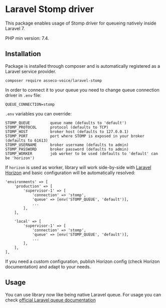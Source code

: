 # Laravel Stomp driver

This package enables usage of Stomp driver for queueing natively inside 
Laravel 7.

PHP min version: 7.4.

## Installation

Package is installed through composer and is automatically registered
as a Laravel service provider.

``composer require asseco-voice/laravel-stomp``

In order to connect it to your queue you need to change queue
connection driver in ``.env`` file:

```
QUEUE_CONNECTION=stomp
```

``.env`` variables you can override:

```
STOMP_QUEUE         queue name (defaults to 'default')
STOMP_PROTOCOL      protocol (defaults to TCP)
STOMP_HOST          broker host (defaults to 127.0.0.1)
STOMP_PORT          port where STOMP is exposed in your broker (defaults to 61613)
STOMP_USERNAME      broker username (defaults to admin)
STOMP_PASSWORD      broker password (defaults to admin)
STOMP_WORKER        job worker to be used (defaults to 'default' can be 'horizon')
```

If ``horizon`` is used as worker, library will work side-by-side with 
[Laravel Horizon](https://laravel.com/docs/7.x/horizon) and basic configuration will be 
automatically resolved:

```
'environments' => [
    'production' => [
        'supervisor-1' => [
            'connection' => 'stomp',
            'queue' => [env('STOMP_QUEUE', 'default')],
            ...
        ],
    ],

    'local' => [
        'supervisor-1' => [
            'connection' => 'stomp',
            'queue' => [env('STOMP_QUEUE', 'default')],
            ...
        ],
    ],
],
```

If you need a custom configuration, publish Horizon config (check Horizon documentation)
and adapt to your needs. 

## Usage

You can use library now like being native Laravel queue. 
For usage you can check 
[official Laravel queue documentation](https://laravel.com/docs/7.x/queues)
